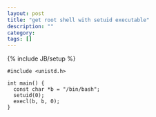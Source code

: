```yaml
---
layout: post
title: "get root shell with setuid executable"
description: ""
category: 
tags: []
---
```

{% include JB/setup %}



<pre><code>#include &lt;unistd.h&gt;

int main() {
  const char *b = "/bin/bash";
  setuid(0);
  execl(b, b, 0);
}
</code></pre>

